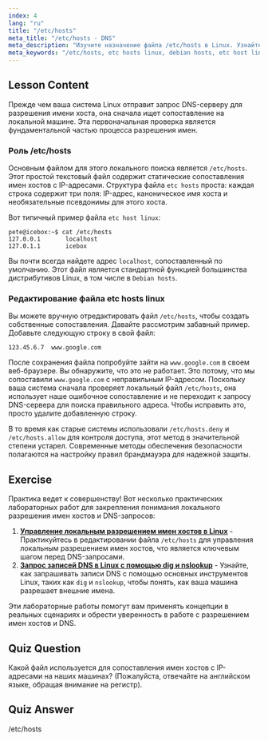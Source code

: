```yaml
---
index: 4
lang: "ru"
title: "/etc/hosts"
meta_title: "/etc/hosts - DNS"
meta_description: "Изучите назначение файла /etc/hosts в Linux. Узнайте, как этот файл сопоставляет имена хостов с IP-адресами, его роль в локальном разрешении DNS и как его настроить в таких системах, как Debian. Руководство по конфигурации etc hosts linux."
meta_keywords: "/etc/hosts, etc hosts linux, debian hosts, etc host linux, etc hosts, Сети Linux, сопоставление имен хостов, разрешение DNS"
---
```


## Lesson Content

Прежде чем ваша система Linux отправит запрос DNS-серверу для разрешения имени хоста, она сначала ищет сопоставление на локальной машине. Эта первоначальная проверка является фундаментальной частью процесса разрешения имен.

### Роль /etc/hosts

Основным файлом для этого локального поиска является `/etc/hosts`. Этот простой текстовый файл содержит статические сопоставления имен хостов с IP-адресами. Структура файла `etc hosts` проста: каждая строка содержит три поля: IP-адрес, каноническое имя хоста и необязательные псевдонимы для этого хоста.

Вот типичный пример файла `etc host linux`:

```plaintext
pete@icebox:~$ cat /etc/hosts
127.0.0.1       localhost
127.0.1.1       icebox
```

Вы почти всегда найдете адрес `localhost`, сопоставленный по умолчанию. Этот файл является стандартной функцией большинства дистрибутивов Linux, в том числе в `Debian hosts`.

### Редактирование файла etc hosts linux

Вы можете вручную отредактировать файл `/etc/hosts`, чтобы создать собственные сопоставления. Давайте рассмотрим забавный пример. Добавьте следующую строку в свой файл:

```plaintext
123.45.6.7  www.google.com
```

После сохранения файла попробуйте зайти на `www.google.com` в своем веб-браузере. Вы обнаружите, что это не работает. Это потому, что мы сопоставили `www.google.com` с неправильным IP-адресом. Поскольку ваша система сначала проверяет локальный файл `/etc/hosts`, она использует наше ошибочное сопоставление и не переходит к запросу DNS-сервера для поиска правильного адреса. Чтобы исправить это, просто удалите добавленную строку.

В то время как старые системы использовали `/etc/hosts.deny` и `/etc/hosts.allow` для контроля доступа, этот метод в значительной степени устарел. Современные методы обеспечения безопасности полагаются на настройку правил брандмауэра для надежной защиты.

## Exercise

Практика ведет к совершенству! Вот несколько практических лабораторных работ для закрепления понимания локального разрешения имен хостов и DNS-запросов:

1. **[Управление локальным разрешением имен хостов в Linux](https://labex.io/ru/labs/comptia-manage-local-hostname-resolution-in-linux-592792)** - Практикуйтесь в редактировании файла `/etc/hosts` для управления локальным разрешением имен хостов, что является ключевым шагом перед DNS-запросами.
2. **[Запрос записей DNS в Linux с помощью dig и nslookup](https://labex.io/ru/labs/comptia-query-dns-records-in-linux-with-dig-and-nslookup-592796)** - Узнайте, как запрашивать записи DNS с помощью основных инструментов Linux, таких как `dig` и `nslookup`, чтобы понять, как ваша машина разрешает внешние имена.

Эти лабораторные работы помогут вам применять концепции в реальных сценариях и обрести уверенность в работе с разрешением имен хостов и DNS.

## Quiz Question

Какой файл используется для сопоставления имен хостов с IP-адресами на наших машинах? (Пожалуйста, отвечайте на английском языке, обращая внимание на регистр).

## Quiz Answer

/etc/hosts
